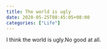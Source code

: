 ```yaml
---
title: The world is ugly
date: 2020-05-25T08:45:05+08:00
categories: ["Life"]
---
```


I think the world is ugly.No good at all.
